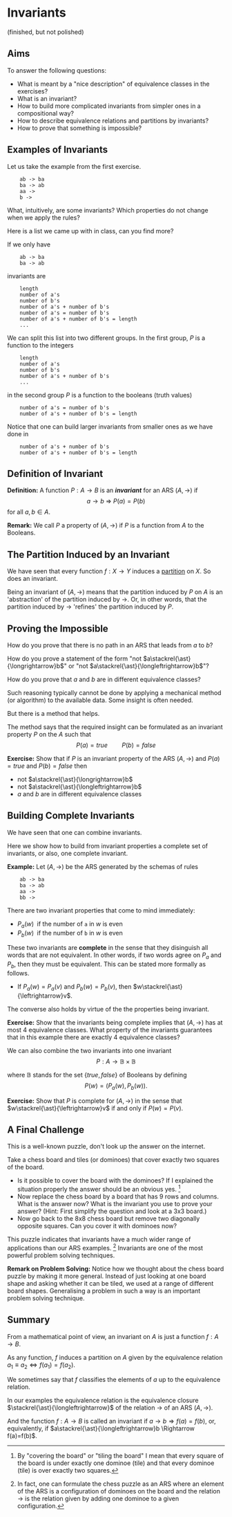 # Invariants

(finished, but not polished)

## Aims 
To answer the following questions:
- What is meant by a "nice description" of equivalence classes in the exercises?
- What is an invariant?
- How to build more complicated invariants from simpler ones in a compositional way?
- How to describe equivalence relations and partitions by invariants?
- How to prove that something is impossible?

## Examples of Invariants

Let us take the example from the first exercise. 

        ab -> ba
        ba -> ab
        aa ->
        b ->
     

What, intuitively, are some invariants? Which properties do not change when we apply the rules?

Here is a list we came up with in class, can you find more?

If we only have 

        ab -> ba
        ba -> ab

invariants are

        length
        number of a's
        number of b's
        number of a's + number of b's
        number of a's = number of b's
        number of a's + number of b's = length
        ...

We can split this list into two different groups. In the first group, $P$ is a function to the integers
    
        length
        number of a's
        number of b's
        number of a's + number of b's
        ...

in the second group $P$ is a function to the booleans (truth values)

        number of a's = number of b's
        number of a's + number of b's = length

Notice that one can build larger invariants from smaller ones as we have done in

        number of a's + number of b's
        number of a's + number of b's = length
 



## Definition of Invariant

**Definition:** A function $P:A\to B$ is an ***invariant*** for an ARS $(A,\to)$ if 
$$ a\to b \ \Longrightarrow \ P(a)=P(b)$$ for all $a,b\in A$.

**Remark:** We call $P$ a property of $(A,\to)$ if $P$ is a function from $A$ to the Booleans.

## The Partition Induced by an Invariant

We have seen that every function $f:X\to Y$ induces a [partition](https://hackmd.io/s/B1gOX4lO7#Equivalence-Relations) on $X$. So does an invariant.

Being an invariant of $(A,\to)$ means that the partition induced by $P$ on $A$ is an 'abstraction' of the partition induced by $\to$. Or, in other words, that the partition induced by $\to$ 'refines' the partition induced by $P$.

## Proving the Impossible

How do you prove that there is no path in an ARS that leads from $a$ to $b$?

How do you prove a statement of the form "not $a\stackrel{\ast}{\longrightarrow}b$" or "not $a\stackrel{\ast}{\longleftrightarrow}b$"?

How do you prove that $a$ and $b$ are in different equivalence classes?

Such reasoning typically cannot be done by applying a mechanical method (or algorithm) to the available data. Some insight is often needed. 

But there is a method that helps.

The method says that the required insight can be formulated as  an invariant property $P$ on the $A$ such that
$$P(a)=true \quad\quad P(b)=false$$

**Exercise:** Show that if $P$ is an invariant property of the ARS $(A,\to)$ and $P(a)=true$ and $P(b)=false$ then
- not $a\stackrel{\ast}{\longrightarrow}b$
- not $a\stackrel{\ast}{\longleftrightarrow}b$
- $a$ and $b$ are in different equivalence classes


## Building Complete Invariants

We have seen that one can combine invariants. 

Here we show how to build from invariant properties a complete set of invariants, or also, one complete invariant.

**Example:** Let $(A,\to)$ be the ARS generated by the schemas of rules

        ab -> ba
        ba -> ab
        aa ->
        bb ->

There are two invariant properties that come to mind immediately:

- $P_a(w)\;$ if the number of `a` in $w$ is even
- $P_b(w)\;$ if the number of `b` in $w$ is even

These two invariants are **complete** in the sense that they disinguish all words that are not equivalent. In other words, if two words agree on $P_a$ and $P_b$, then they must be equivalent. This can be stated more formally as follows.

- If $P_a(w)=P_a(v)$ and $P_b(w)=P_b(v)$, then $w\stackrel{\ast}{\leftrightarrow}v$.

The converse also holds by virtue of the the properties being invariant.

**Exercise:** Show that the invariants being complete implies that $(A,\to)$ has at most 4 equivalence classes. What property of the invariants guarantees that in this example there are exactly 4 equivalence classes?

We can also combine the two invariants into one invariant
$$P:A\to\mathbb B\times\mathbb B$$ 

where $\mathbb B$ stands for the set $\{true,false\}$ of Booleans by defining
$$P(w) = (P_a(w),P_b(w)).$$

**Exercise:** Show that $P$ is complete for $(A,\to)$ in the sense that $w\stackrel{\ast}{\leftrightarrow}v$ if and only if $P(w)=P(v)$.


## A Final Challenge

This is a well-known puzzle, don't look up the answer on the internet.

Take a chess board and tiles (or dominoes) that cover exactly two squares of the board. 
- Is it possible to cover the board with the dominoes? If I explained the situation properly the answer should be an obvious yes. [^cover] 
- Now replace the chess board by a board that has 9 rows and columns. What is the answer now? What is the invariant you use to prove your answer? (Hint: First simplify the question and look at a 3x3 board.)
- Now go back to the 8x8 chess board but remove two diagonally opposite squares. Can you cover it with dominoes now?

This puzzle indicates that invariants have a much wider range of  applications than our ARS examples. [^chesspuzzle] Invariants are one of the most powerful problem solving techniques.

**Remark on Problem Solving:** Notice how we thought about the chess board puzzle by making it more general. Instead of just looking at one board shape and asking whether it can be tiled, we used at a range of different board shapes. Generalising a problem in such a way is an important problem solving technique. 

## Summary

From a mathematical point of view, an invariant on $A$ is just a function $f:A\to B$. 

As any function, $f$ induces a partition on $A$ given by the equivalence relation $a_1\equiv a_2  \Leftrightarrow f(a_1)=f(a_2)$. 

We sometimes say that $f$ classifies the elements of $a$ up to the equivalence relation. 

In our examples the equivalence relation is the equivalence closure $\stackrel{\ast}{\longleftrightarrow}$ of the relation $\to$ of an ARS $(A,\to)$.

And the function $f:A\to B$ is called an invariant if $a\to b\Rightarrow f(a)=f(b)$, or, equivalently, if $a\stackrel{\ast}{\longleftrightarrow}b \Rightarrow f(a)=f(b)$.



[^cover]: By "covering the board" or "tiling the board" I mean that every square of the board is under exactly one dominoe (tile) and that every dominoe (tile) is over exactly two squares.

[^chesspuzzle]: In fact, one can formulate the chess puzzle as an ARS where an element of the ARS is a configuration of dominoes on the board and the relation $\to$ is the relation given by adding one dominoe to a given configuration.